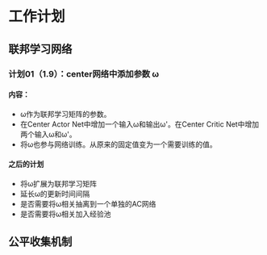 # 工作计划

## 联邦学习网络

### 计划01（1.9）：center网络中添加参数 ω

#### 内容：


- ω作为联邦学习矩阵的参数。
- 在Center Actor Net中增加一个输入ω和输出ω'。在Center Critic Net中增加两个输入ω和ω'。
- 将ω也参与网络训练。从原来的固定值变为一个需要训练的值。

#### 之后的计划

- 将ω扩展为联邦学习矩阵
- 延长ω的更新时间间隔
- 是否需要将ω相关抽离到一个单独的AC网络
- 是否需要将ω相关加入经验池



## 公平收集机制



